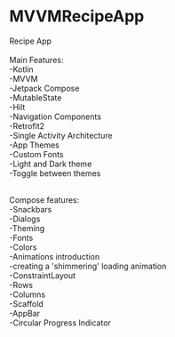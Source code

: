 # MVVMRecipeApp

Recipe App<br>
<br>
Main Features:<br>
-Kotlin<br>
-MVVM<br>
-Jetpack Compose<br>
-MutableState<br>
-Hilt<br>
-Navigation Components<br>
-Retrofit2<br>
-Single Activity Architecture<br>
-App Themes<br>
-Custom Fonts<br>
-Light and Dark theme<br>
-Toggle between themes<br><br>

Compose features:<br>
-Snackbars<br>
-Dialogs<br>
-Theming<br>
-Fonts<br>
-Colors<br>
-Animations introduction<br>
-creating a 'shimmering' loading animation<br>
-ConstraintLayout<br>
-Rows<br>
-Columns<br>
-Scaffold<br>
-AppBar<br>
-Circular Progress Indicator<br>
